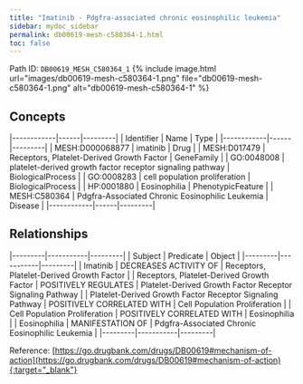 ```yaml
---
title: "Imatinib - Pdgfra-associated chronic eosinophilic leukemia"
sidebar: mydoc_sidebar
permalink: db00619-mesh-c580364-1.html
toc: false 
---
```



Path ID: `DB00619_MESH_C580364_1`
{% include image.html url="images/db00619-mesh-c580364-1.png" file="db00619-mesh-c580364-1.png" alt="db00619-mesh-c580364-1" %}

## Concepts

|------------|------|---------|
| Identifier | Name | Type    |
|------------|------|---------|
| MESH:D000068877 | imatinib | Drug |
| MESH:D017479 | Receptors, Platelet-Derived Growth Factor | GeneFamily |
| GO:0048008 | platelet-derived growth factor receptor signaling pathway | BiologicalProcess |
| GO:0008283 | cell population proliferation | BiologicalProcess |
| HP:0001880 | Eosinophilia | PhenotypicFeature |
| MESH:C580364 | Pdgfra-Associated Chronic Eosinophilic Leukemia | Disease |
|------------|------|---------|

## Relationships

|---------|-----------|---------|
| Subject | Predicate | Object  |
|---------|-----------|---------|
| Imatinib | DECREASES ACTIVITY OF | Receptors, Platelet-Derived Growth Factor |
| Receptors, Platelet-Derived Growth Factor | POSITIVELY REGULATES | Platelet-Derived Growth Factor Receptor Signaling Pathway |
| Platelet-Derived Growth Factor Receptor Signaling Pathway | POSITIVELY CORRELATED WITH | Cell Population Proliferation |
| Cell Population Proliferation | POSITIVELY CORRELATED WITH | Eosinophilia |
| Eosinophilia | MANIFESTATION OF | Pdgfra-Associated Chronic Eosinophilic Leukemia |
|---------|-----------|---------|

Reference: [https://go.drugbank.com/drugs/DB00619#mechanism-of-action](https://go.drugbank.com/drugs/DB00619#mechanism-of-action){:target="_blank"}